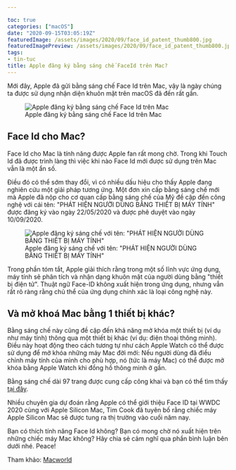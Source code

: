 ```yaml
---

toc: true
categories: ["macOS"]
date: "2020-09-15T03:05:19Z"
featuredImage: /assets/images/2020/09/face_id_patent_thumb800.jpg
featuredImagePreview: /assets/images/2020/09/face_id_patent_thumb800.jpg
tags:
- tin-tuc
title: Apple đăng ký bằng sáng chế FaceId trên Mac?
---
```


Mới đây, Apple đã gửi bằng sáng chế Face Id trên Mac, vậy là ngày chúng ta được sử dụng nhận diện khuôn mặt trên macOS đã đến rất gần.

<figure class="kg-card kg-image-card kg-card-hascaption"><img src="/assets/images/2020/09/face_id_patent_thumb800.jpg" class="kg-image" alt="Apple đăng ký bằng sáng chế Face Id trên Mac" srcset="/assets/images/size/w600/2020/09/face_id_patent_thumb800.jpg 600w, /assets/images/2020/09/face_id_patent_thumb800.jpg 800w" sizes="(min-width: 720px) 720px"><figcaption class="text-center">Apple đăng ký bằng sáng chế Face Id trên Mac</figcaption></figure>

## Face Id cho Mac?

Face Id cho Mac là tính năng được Apple fan rất mong chờ. Trong khi Touch Id đã được trình làng thì việc khi nào Face Id mới được sử dụng trên Mac vẫn là một ẩn số.

Điều đó có thể sớm thay đổi, vì có nhiều dấu hiệu cho thấy Apple đang nghiên cứu một giải pháp tương ứng. Một đơn xin cấp bằng sáng chế mới mà Apple đã nộp cho cơ quan cấp bằng sáng chế của Mỹ đề cập đến công nghệ với cái tên: "PHÁT HIỆN NGƯỜI DÙNG BẰNG THIẾT BỊ MÁY TÍNH" được đăng ký vào ngày 22/05/2020 và được phê duyệt vào ngày 10/09/2020.

<figure class="kg-card kg-image-card kg-card-hascaption"><img src="/assets/images/2020/09/faceid_patent_2_thumb.jpg" class="kg-image" alt='Apple đăng ký sáng chế với tên: "PHÁT HIỆN NGƯỜI DÙNG BẰNG THIẾT BỊ MÁY TÍNH"' srcset="/assets/images/size/w600/2020/09/faceid_patent_2_thumb.jpg 600w, /assets/images/size/w1000/2020/09/faceid_patent_2_thumb.jpg 1000w, /assets/images/size/w1600/2020/09/faceid_patent_2_thumb.jpg 1600w, /assets/images/size/w2400/2020/09/faceid_patent_2_thumb.jpg 2400w" sizes="(min-width: 720px) 720px"><figcaption class="text-center">Apple đăng ký sáng chế với tên: "PHÁT HIỆN NGƯỜI DÙNG BẰNG THIẾT BỊ MÁY TÍNH"</figcaption></figure>

Trong phần tóm tắt, Apple giải thích rằng trong một số lĩnh vực ứng dụng, máy tính sẽ phân tích và nhận dạng khuôn mặt của người dùng bằng "thiết bị điện tử". Thuật ngữ Face-ID không xuất hiện trong ứng dụng, nhưng vẫn rất rõ ràng rằng chủ thể của ứng dụng chính xác là loại công nghệ này.

## Và mở khoá Mac bằng 1 thiết bị khác?

Bằng sáng chế này cũng đề cập đến khả năng mở khóa một thiết bị (ví dụ như máy tính) thông qua một thiết bị khác (ví dụ: điện thoại thông minh). Điều này hoạt động theo cách tương tự như cách Apple Watch có thể được sử dụng để mở khóa những máy Mac đời mới: Nếu người dùng đã điều chỉnh máy tính của mình cho phù hợp, nó (tức là máy Mac) có thể được mở khóa bằng Apple Watch khi đồng hồ thông minh ở gần.

Bằng sáng chế dài 97 trang được cung cấp công khai và bạn có thể tìm thấy [tại đây](https://go.redirectingat.com/?id=803X112722&xcust=41-3795199-11-0000000&sref=https%3A%2F%2Fwww.macworld.co.uk%2Fnews%2Fmac%2Fface-id-patent-3795199%2F&xs=1&url=http%3A%2F%2Fappft.uspto.gov%2Fnetacgi%2Fnph-Parser%3FSect1%3DPTO1%26Sect2%3DHITOFF%26d%3DPG01%26p%3D1%26u%3D%252Fnetahtml%252FPTO%252Fsrchnum.html%26r%3D1%26f%3DG%26l%3D50%26s1%3D%252220200285314%2522.PGNR.%26OS%3DDN%252F20200285314%26RS%3DDN%252F20200285314).

Nhiều chuyên gia dự đoán rằng Apple có thể giới thiệu Face ID tại WWDC 2020 cùng với Apple Silicon Mac, Tim Cook đã tuyên bố rằng chiếc máy Apple Silicon Mac sẽ được tung ra thị trường vào cuối năm nay.

Bạn có thích tính năng Face Id không? Bạn có mong chờ nó xuất hiện trên những chiếc máy Mac không? Hãy chia sẻ cảm nghĩ qua phần bình luận bên dưới nhé. Peace!

Tham khảo: [Macworld](https://www.macworld.co.uk/news/mac/face-id-patent-3795199/)

